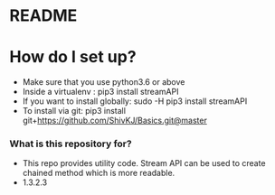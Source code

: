 # README #

# How do I set up?
* Make sure that you use python3.6 or above
* Inside a virtualenv            : pip3 install streamAPI
* If you want to install globally: sudo -H pip3 install streamAPI
* To install via git: pip3 install git+https://github.com/ShivKJ/Basics.git@master

### What is this repository for? ###

* This repo provides utility code. Stream API can be used to create chained method which is more readable.
* 1.3.2.3
